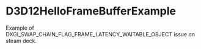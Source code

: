 # D3D12HelloFrameBufferExample
Example of DXGI_SWAP_CHAIN_FLAG_FRAME_LATENCY_WAITABLE_OBJECT issue on steam deck.
